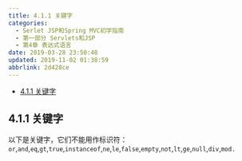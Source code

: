 ```yaml
---
title: 4.1.1 关键字
categories: 
  - Serlet JSP和Spring MVC初学指南
  - 第一部分 Servlets和JSP
  - 第4章 表达式语言
date: 2019-03-28 23:50:48
updated: 2019-11-02 01:38:59
abbrlink: 2d428ce
---
```

- [4.1.1 关键字](/ReadingNotes/2d428ce/#4-1-1-关键字)

<!--more-->
<script src="https://cdn.bootcss.com/jquery/3.4.0/jquery.slim.min.js"></script>
<script>$(document).ready(function () {$(".post-body > ul:nth-child(1)").hide();});</script>

<!--end-->
## 4.1.1 关键字 ##
以下是关键字，它们不能用作标识符：
`or`,`and`,`eq`,`gt`,`true`,`instanceof`,`ne`,`le`,`false`,`empty`,`not`,`lt`,`ge`,`null`,`div`,`mod.`

